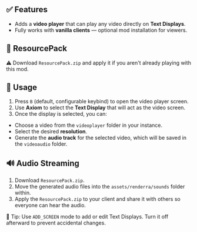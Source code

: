 ## ✅ Features
- Adds a **video player** that can play any video directly on **Text Displays**.
- Fully works with **vanilla clients** — optional mod installation for viewers.

## 🌷 ResourcePack
⚠️ Download `ResourcePack.zip` and apply it if you aren't already playing with this mod.

## 📖 Usage
1. Press `B` (default, configurable keybind) to open the video player screen.
2. Use **Axiom** to select the **Text Display** that will act as the video screen.
3. Once the display is selected, you can:
- Choose a video from the `videoplayer` folder in your instance.
- Select the desired **resolution**.
- Generate the **audio track** for the selected video, which will be saved in the `videoaudio` folder.

## 🔊 Audio Streaming
1. Download `ResourcePack.zip`.
2. Move the generated audio files into the `assets/renderra/sounds` folder within.
3. Apply the `ResourcePack.zip` to your client and share it with others so everyone can hear the audio.

📝 Tip: Use `ADD_SCREEN` mode to add or edit Text Displays. Turn it off afterward to prevent accidental changes.